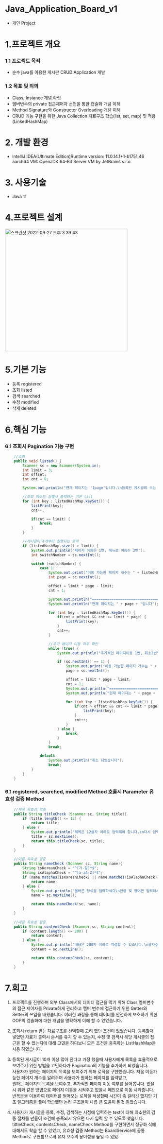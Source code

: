 # Java_Application_Board_v1
- 개인 Project
# 1.프로젝트 개요
### 1.1 프로젝트 목적
- 순수 java를 이용한 게시판 CRUD Application 개발
### 1.2 목표 및 의의
- Class, Instance 개념 확립
- 멤버변수의 private 접근제어자 선언을 통한 캡술화 개념 이해 
- Method Signature와 Constructor Overloading 개념 이해 
- CRUD 기능 구현을 위한 Java Collection 자료구조 학습(list, set, map) 및 적용(LinkedHashMap)
# 2. 개발 환경
- IntelliJ IDEA(Ultimate Edition)Runtime version: 11.0.14.1+1-b1751.46 aarch64 VM: OpenJDK 64-Bit Server VM by JetBrains s.r.o.
# 3. 사용기술
- Java 11
# 4.프로젝트 설계
<img width="403" alt="스크린샷 2022-09-27 오후 3 39 43" src="https://user-images.githubusercontent.com/103010985/192451771-ee61c01a-f4da-40af-a7fb-13ccd96aa6f9.png">

# 5.기본 기능
- 등록 registered 
- 조회 listed
- 검색 searched
- 수정 modified
- 삭제 deleted



# 6.핵심 기능

### 6.1 조회시 Pagination 기능 구현

```java
    //조회
    public void listed() {
        Scanner sc = new Scanner(System.in);
        int limit = 3;
        int offset;
        int cnt = 0;

        System.out.println("현재 페이지는 '1page'입니다.\n등록된 게시글의 수는 총 " + listedHashMap.size() + " 개 입니다. ");

        //조회 메소드 실행시 출력되는 기본 list
        for (int key : listedHashMap.keySet()) {
            listPrint(key);
            cnt++;

            if(cnt == limit) {
                break;
            }
        }

        //게시글이 4개부터 실행되는 로직
        if (listedHashMap.size() > limit) {
            System.out.println("페이지 이동은 1번, 메뉴로 이동는 2번");
            int switchNumber = sc.nextInt();

            switch (switchNumber) {
                case 1:
                    System.out.print("이동 가능한 페이지 개수는 " + listedHashMap.size() / limit + "개 입니다. \n이동하실 page를 입력하세요\n ");
                    int page = sc.nextInt();

                    offset = limit * page - limit;
                    cnt = 1;

                    System.out.println("================================");
                    System.out.println("현재 페이지는 " + page + "입니다");

                    for (int key : listedHashMap.keySet()) {
                        if(cnt > offset && cnt <= limit * page) {
                            listPrint(key);
                        }
                        cnt++;
                    }

                    //추가 페이지 이동 여부 확인
                    while (true) {
                        System.out.println("추가적인 페이지이동 1번, 취소2번");

                        if (sc.nextInt() == 1) {
                            System.out.print("이동 가능한 페이지 개수는 " + listedHashMap.size() / limit + "개 입니다. \n이동하실 page를 입력하세요\n ");
                            page = sc.nextInt();

                            offset = limit * page - limit;
                            cnt = 1;
                            System.out.println("================================");
                            System.out.println("현재 페이지는 " + page + "입니다");

                            for (int key : listedHashMap.keySet()) {
                                if(cnt > offset && cnt <= limit * page) {
                                    listPrint(key);
                                }
                                cnt++;
                            }
                        } else {
                            break;
                        }
                    }
                    break;

                default:
                    System.out.println("취소 되었습니다");
                    break;
            }
        }
    }
```

### 6.1 registered, searched, modified Method 호출시 Parameter 유효성 검증 Method
```java
    //제목 유효성 검증
    public String titleCheck (Scanner sc, String title){
        if (title.length() <= 12) {
            return title;
        } else {
            System.out.println("제목은 12글자 이하로 입력해야 합니다.\n다시 입력하세요.");
            title = sc.nextLine();
            return this.titleCheck(sc, title);
        }
    }
    
    //이름 유효성 검증
    public String nameCheck (Scanner sc, String name){
        String isKoreanCheck = "^[가-힣]*$";
        String isAlaphaCheck = "^[a-zA-Z]*$";
        if (name.matches(isKoreanCheck) || name.matches(isAlaphaCheck)) {
            return name;
        } else {
            System.out.println("올바른 형식을 입력하세요\n한글 및 영어만 입력하세요.");
            name = sc.nextLine();

            return this.nameCheck(sc, name);
        }
    }
    
    //내용 유효성 검증
    public String contentCheck (Scanner sc, String content){
        if (content.length() <= 200) {
            return content;
        } else {
            System.out.println("내용은 200자 이하로 작성할 수 있습니다.\n글자수에 맞게 다시 작성하세요");
            content = sc.nextLine();

            return this.contentCheck(sc, content);
        }
    }
```

# 7.회고
1. 프로젝트를 진행하며 외부 Class에서의 데이터 접근을 막기 위해 Class 멤버변수의 접근 제어자를 Private하게 관리하고 멤버 변수에 접근하기 위한 Getter와 Setter의 쓰임을 배웠습니다.
이러한 과정을 통해 데이터를 안전하게 보호하기 위한 OOP의 캡슐화에 대한 개념을 명확하게 이해 할 수 있었습니다.</br>

2. 조회시 return 받는 자료구조를 선택할때 고려 했던 조건이 있었습니다. 등록할때 넣었던 자료가 출력시 순서를 유지 할 수 있는지, 수정 및 검색시 해당 게시글의 접근을 할 수 있는지에 대해 고민을 하다보니 모든 조건을 충족하는 ListHashMap을 사용 하였습니다.</br>


3. 등록된 게시글이 10개 이상 많아 진다고 가정 했을때 사용자에게 목록을 효율적으로 보여주기 위한 방법을 고민하다가 Pagination의 기능을 추가하게 되었습니다.</br>
사용자가 원하는 페이지의 목록을 보여주기 위해 로직을 구현했습니다. 처음 이동가능한 페이지 개수를 알려주며 사용자가 원하는 페이지를 입력받고, <br>원하는 페이지의 목록을 보여주고, 추가적인 페이지 이동 여부를 물어봅니다. 있을시 위와 같은 방법으로 페이지 이동을 시켜주고 없을시 메인으로 이동 시켜줍니다. 반복문을 이용하여 데이터를 얻어오는 로직을 작성할때 시간이 좀 걸리긴 했지만 기초 알고리즘을 풀며 학습했던 논리 구조들이 나름 큰 도움이 된것 같았습니다.

4. 사용자가 게시글을 등록, 수정, 검색하는 시점에 입력하는 text에 대해 최소한의 검증 절차를 만들어 조건에 충족되지 않으면 다시 입력 할 수 있도록 했습니다. tittleCheck, contentsCheck, nameCheck Method를 구현하면서 정규화 식에 대해서도 학습 할 수 있었고, 유효성 검증 Method는 BoardService에 공통 Method로 구현함으로써 유지 보수의 용이성을 높일 수 있었.



